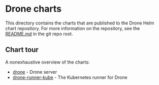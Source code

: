 # Drone charts

This directory contains the charts that are published to the Drone Helm chart repository. For more information on the repository, see the [README.md](../README.md) in the git repo root.

## Chart tour

A nonexhaustive overview of the charts:

* [drone](drone/README.md) - Drone server
* [drone-runner-kube](drone-runner-kube]README.md) - The Kubernetes runner for Drone
